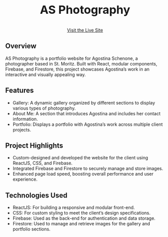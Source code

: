 <div align='center'>
<b style="font-size: 36px;">
AS Photography
</b>
</div>
<br>
<br>
<div align='center'>
  <a href="https://agoschenone.com" target="_blank">
    Visit the Live Site
  </a>
</div>

## <b>Overview</b>
AS Photography is a portfolio website for Agostina Schenone, a photographer based in St. Moritz. Built with React, modular components, Firebase, and Firestore, this project showcases Agostina’s work in an interactive and visually appealing way.

## <b>Features</b>
-   Gallery: A dynamic gallery organized by different sections to display various types of photography.
-   About Me: A section that introduces Agostina and includes her contact information.
-   Portfolio: Displays a portfolio with Agostina’s work across multiple client projects.

## <b>Project Highlights</b>
-   Custom-designed and developed the website for the client using ReactJS, CSS, and Firebase.
-   Integrated Firebase and Firestore to securely manage and store images.
-   Enhanced page load speed, boosting overall performance and user experience.

## <b>Technologies Used</b>
-   ReactJS: For building a responsive and modular front-end.
-   CSS: For custom styling to meet the client’s design specifications.
-   Firebase: Used as the back-end for authentication and data storage.
-   Firestore: Used to manage and retrieve images for the gallery and portfolio sections.